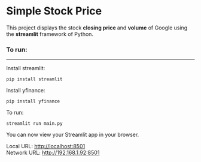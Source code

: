 # Simple Stock Price

<p>
  This project displays the stock <b>closing price </b> and <b> volume</b> of Google using the <b> streamlit</b> framework of Python.
</p>

<h3>
  To run:
</h3>
<hr>
<p> Install streamlit: </p>
<pre><code>pip install streamlit</code></pre>
<p> Install yfinance: </p>
<pre><code>pip install yfinance</code></pre>
<p>To run: </p>
<pre><code>streamlit run main.py</code></pre>
<p>
  You can now view your Streamlit app in your browser.

  Local URL: <a href = "http://localhost:8501"> http://localhost:8501 </a><br>
  Network URL: <a href = "http://192.168.1.92:8501"> http://192.168.1.92:8501 </a>
</p>
<br>



